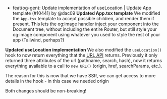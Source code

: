 - feat(og-gen): Update implementation of useLocation | Update App template (#10441) by @dac09
**Updated App.tsx template**
We modified the `App.tsx` template to accept possible children, and render them if present. This lets the og:image handler inject your component into the Document tree, without including the entire Router, but still style your og:image component using whatever you used to style the rest of your app (Tailwind, perhaps?)

**Updated useLocation implementation**
We also modified the `useLocation()` hook to now return everything that the [URL API](https://developer.mozilla.org/en-US/docs/Web/API/URL) returns. Previously it only returned three attributes of the url (pathname, search, hash), now it returns everything available to a call to `new URL()` (origin, href, searchParams, etc.).

The reason for this is now that we have SSR, we can get access to more details in the hook - in this case we needed origin

Both changes should be non-breaking! 
